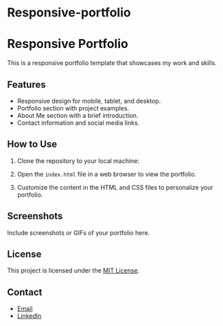 # Responsive-portfolio
# Responsive Portfolio

This is a responsive portfolio template that showcases my work and skills.

## Features

- Responsive design for mobile, tablet, and desktop.
- Portfolio section with project examples.
- About Me section with a brief introduction.
- Contact information and social media links.

## How to Use

1. Clone the repository to your local machine:


2. Open the `index.html` file in a web browser to view the portfolio.

3. Customize the content in the HTML and CSS files to personalize your portfolio.

## Screenshots

Include screenshots or GIFs of your portfolio here.

## License

This project is licensed under the [MIT License](LICENSE).

## Contact

- [Email](mailto:arpitpandey639344.com)
- [LinkedIn](https://www.linkedin.com/in/arpit-pandey-489654226/)

